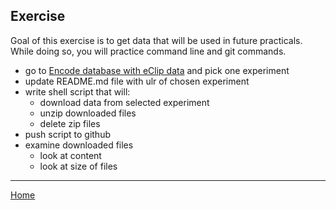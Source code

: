 ## Exercise

Goal of this exercise is to get data that will be used in future practicals. While doing so, you will practice command line and git commands.

- go to [Encode database with eClip data](https://www.encodeproject.org/search/?type=Experiment&control_type!=*&assay_term_name=eCLIP&replicates.library.biosample.donor.organism.scientific_name=Homo%20sapiens&biosample_ontology.term_name=HepG2&status=released) and pick one experiment
- update README.md file with ulr of chosen experiment
- write shell script that will:
  - download data from selected experiment
  - unzip downloaded files
  - delete zip files
- push script to github
- examine downloaded files
  - look at content
  - look at size of files

---

[Home](https://katarinagresova.github.io/DSIB01_2021/cli/index.html)

